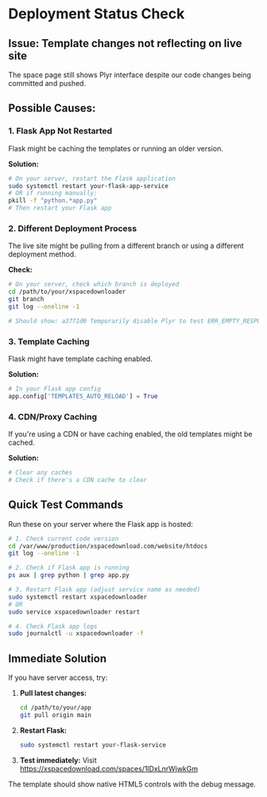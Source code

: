 # Deployment Status Check

## Issue: Template changes not reflecting on live site

The space page still shows Plyr interface despite our code changes being committed and pushed.

## Possible Causes:

### 1. Flask App Not Restarted
Flask might be caching the templates or running an older version.

**Solution:**
```bash
# On your server, restart the Flask application
sudo systemctl restart your-flask-app-service
# OR if running manually:
pkill -f "python.*app.py"
# Then restart your Flask app
```

### 2. Different Deployment Process
The live site might be pulling from a different branch or using a different deployment method.

**Check:**
```bash
# On your server, check which branch is deployed
cd /path/to/your/xspacedownloader
git branch
git log --oneline -1

# Should show: a3771d0 Temporarily disable Plyr to test ERR_EMPTY_RESPONSE issue
```

### 3. Template Caching
Flask might have template caching enabled.

**Solution:**
```python
# In your Flask app config
app.config['TEMPLATES_AUTO_RELOAD'] = True
```

### 4. CDN/Proxy Caching
If you're using a CDN or have caching enabled, the old templates might be cached.

**Solution:**
```bash
# Clear any caches
# Check if there's a CDN cache to clear
```

## Quick Test Commands

Run these on your server where the Flask app is hosted:

```bash
# 1. Check current code version
cd /var/www/production/xspacedownload.com/website/htdocs
git log --oneline -1

# 2. Check if Flask app is running
ps aux | grep python | grep app.py

# 3. Restart Flask app (adjust service name as needed)
sudo systemctl restart xspacedownloader
# OR
sudo service xspacedownloader restart

# 4. Check Flask app logs
sudo journalctl -u xspacedownloader -f
```

## Immediate Solution

If you have server access, try:

1. **Pull latest changes:**
   ```bash
   cd /path/to/your/app
   git pull origin main
   ```

2. **Restart Flask:**
   ```bash
   sudo systemctl restart your-flask-service
   ```

3. **Test immediately:**
   Visit https://xspacedownload.com/spaces/1lDxLnrWjwkGm

The template should show native HTML5 controls with the debug message.